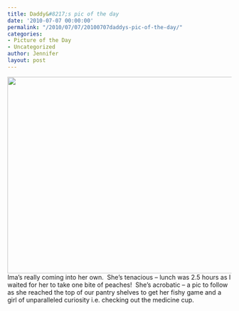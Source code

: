 ```yaml
---
title: Daddy&#8217;s pic of the day
date: '2010-07-07 00:00:00'
permalink: "/2010/07/07/20100707daddys-pic-of-the-day/"
categories:
- Picture of the Day
- Uncategorized
author: Jennifer
layout: post
---
```


<a rel="attachment wp-att-761" href="http://static.squarespace.com/static/50db6bb3e4b015296cd43789/50dfa5b1e4b0dc6320e0b5ea/50dfa5efe4b0dc6320e0bd26/1356834287560/?format=original"><img title="daddypic_001" height="442" alt="" width="590" class="alignleft size-full wp-image-761" src="http://static.squarespace.com/static/50db6bb3e4b015296cd43789/50dfa5b1e4b0dc6320e0b5ea/50dfa5b2e4b0dc6320e0b7a7/1278566465000/?format=original" /></a>Ima&#8217;s really coming into her own.  She&#8217;s tenacious &#8211; lunch was 2.5 hours as I waited for her to take one bite of peaches!  She&#8217;s acrobatic &#8211; a pic to follow as she reached the top of our pantry shelves to get her fishy game and a girl of unparalleled curiosity i.e. checking out the medicine cup.
